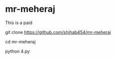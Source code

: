# mr-meheraj
This is a paid

git clone https://github.com/shihab454/mr-meheraj

cd mr-meheraj

python 4.py

